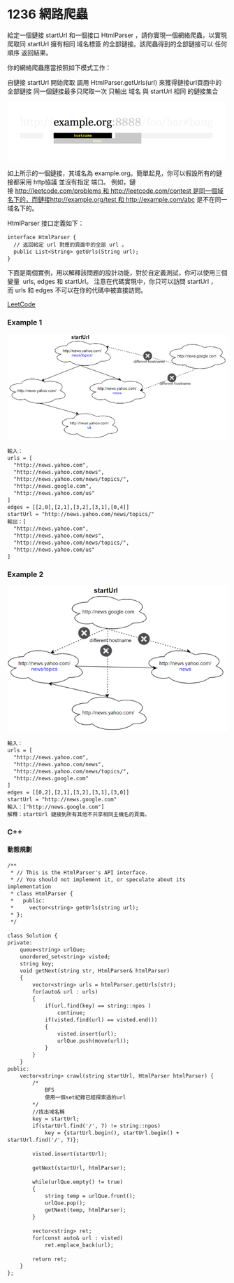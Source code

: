 # 1236 網路爬蟲

給定一個鏈接 startUrl 和一個接口 HtmlParser ，請你實現一個網絡爬蟲，以實現爬取同 startUrl 擁有相同 域名標簽 的全部鏈接。該爬蟲得到的全部鏈接可以 任何順序 返回結果。

你的網絡爬蟲應當按照如下模式工作：

自鏈接 startUrl 開始爬取
調用 HtmlParser.getUrls(url) 來獲得鏈接url頁面中的全部鏈接
同一個鏈接最多只爬取一次
只輸出 域名 與 startUrl 相同 的鏈接集合

<img src="img/1236.png" width = "500"/>

如上所示的一個鏈接，其域名為 example.org。簡單起見，你可以假設所有的鏈接都采用 http協議 並沒有指定 端口。
例如，鏈接 http://leetcode.com/problems 和 http://leetcode.com/contest 是同一個域名下的，而鏈接http://example.org/test 和 http://example.com/abc 是不在同一域名下的。

HtmlParser 接口定義如下： 
```
interface HtmlParser {
  // 返回給定 url 對應的頁面中的全部 url 。
  public List<String> getUrls(String url);
}
```
下面是兩個實例，用以解釋該問題的設計功能，對於自定義測試，你可以使用三個變量  urls, edges 和 startUrl。
注意在代碼實現中，你只可以訪問 startUrl ，而 urls 和 edges 不可以在你的代碼中被直接訪問。

[LeetCode](https://leetcode-cn.com/problems/web-crawler/)


### Example 1

<img src="img/1236_1.png" width = "600"/>

```
輸入：
urls = [
  "http://news.yahoo.com",
  "http://news.yahoo.com/news",
  "http://news.yahoo.com/news/topics/",
  "http://news.google.com",
  "http://news.yahoo.com/us"
]
edges = [[2,0],[2,1],[3,2],[3,1],[0,4]]
startUrl = "http://news.yahoo.com/news/topics/"
輸出：[
  "http://news.yahoo.com",
  "http://news.yahoo.com/news",
  "http://news.yahoo.com/news/topics/",
  "http://news.yahoo.com/us"
]
```

### Example 2

<img src="img/1236_2.png" width = "600"/>

```
輸入：
urls = [
  "http://news.yahoo.com",
  "http://news.yahoo.com/news",
  "http://news.yahoo.com/news/topics/",
  "http://news.google.com"
]
edges = [[0,2],[2,1],[3,2],[3,1],[3,0]]
startUrl = "http://news.google.com"
輸入：["http://news.google.com"]
解釋：startUrl 鏈接到所有其他不共享相同主機名的頁面。
```

### C++ 

#### 動態規劃

```
/**
 * // This is the HtmlParser's API interface.
 * // You should not implement it, or speculate about its implementation
 * class HtmlParser {
 *   public:
 *     vector<string> getUrls(string url);
 * };
 */

class Solution {
private:
    queue<string> urlQue;
    unordered_set<string> visted;
    string key;
    void getNext(string str, HtmlParser& htmlParser)
    {
        vector<string> urls = htmlParser.getUrls(str);
        for(auto& url : urls)
        {   
            if(url.find(key) == string::npos )
                continue;
            if(visted.find(url) == visted.end()) 
            {
                visted.insert(url);
                urlQue.push(move(url));
            }
        }
    }
public:
    vector<string> crawl(string startUrl, HtmlParser htmlParser) {
        /*
            BFS
            使用一個set紀錄已經探索過的url
        */
        //找出域名稱
        key = startUrl;
        if(startUrl.find('/', 7) != string::npos)
            key = {startUrl.begin(), startUrl.begin() + startUrl.find('/', 7)};

        visted.insert(startUrl);
        
        getNext(startUrl, htmlParser);

        while(urlQue.empty() != true)
        {
            string temp = urlQue.front();
            urlQue.pop();
            getNext(temp, htmlParser);
        } 

        vector<string> ret;
        for(const auto& url : visted)   
            ret.emplace_back(url);    

        return ret;
    }
};
```


